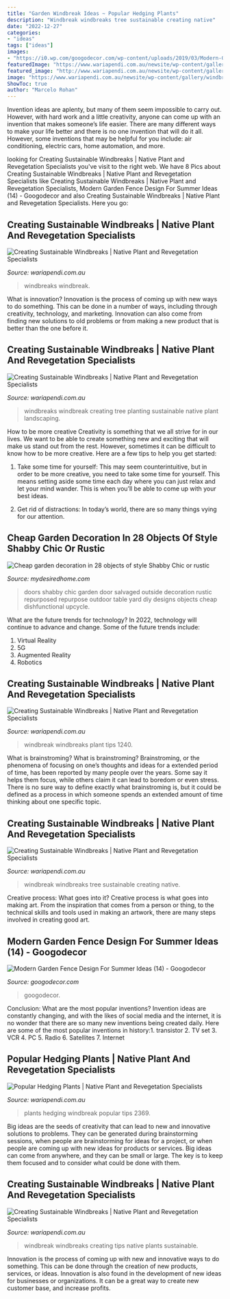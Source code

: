 ```yaml
---
title: "Garden Windbreak Ideas ~ Popular Hedging Plants"
description: "Windbreak windbreaks tree sustainable creating native"
date: "2022-12-27"
categories:
- "ideas"
tags: ["ideas"]
images:
- "https://i0.wp.com/googodecor.com/wp-content/uploads/2019/03/Modern-Garden-Fence-Design-For-Summer-Ideas-14.jpg?fit=1200%2C2131&amp;ssl=1"
featuredImage: "https://www.wariapendi.com.au/newsite/wp-content/gallery/windbreak-gallery/Windbreak-0868.jpg"
featured_image: "http://www.wariapendi.com.au/newsite/wp-content/gallery/windbreak-gallery/Windbreak-3936.jpg"
image: "https://www.wariapendi.com.au/newsite/wp-content/gallery/windbreak-gallery/Windbreak-0868.jpg"
ShowToc: true
author: "Marcelo Rohan"
---
```



Invention ideas are aplenty, but many of them seem impossible to carry out. However, with hard work and a little creativity, anyone can come up with an invention that makes someone’s life easier. There are many different ways to make your life better and there is no one invention that will do it all. However, some inventions that may be helpful for you include: air conditioning, electric cars, home automation, and more.

	

		
looking for Creating Sustainable Windbreaks | Native Plant and Revegetation Specialists you've visit to the right web. We have 8 Pics about Creating Sustainable Windbreaks | Native Plant and Revegetation Specialists like Creating Sustainable Windbreaks | Native Plant and Revegetation Specialists, Modern Garden Fence Design For Summer Ideas (14) - Googodecor and also Creating Sustainable Windbreaks | Native Plant and Revegetation Specialists. Here you go:
		
    
## Creating Sustainable Windbreaks | Native Plant And Revegetation Specialists

<img loading=lazy src="http://www.wariapendi.com.au/newsite/wp-content/gallery/windbreak-gallery/Windbreak-3769.jpg" onerror="this.onerror=null;this.src='https://tse2.mm.bing.net/th?id=OIP.Jalu_az6FeFLeLW--4GCWgHaFC&amp;pid=15.1';" alt="Creating Sustainable Windbreaks | Native Plant and Revegetation Specialists">

_Source: wariapendi.com.au_

>windbreaks windbreak. 

	

What is innovation?
Innovation is the process of coming up with new ways to do something. This can be done in a number of ways, including through creativity, technology, and marketing. Innovation can also come from finding new solutions to old problems or from making a new product that is better than the one before it.

    
## Creating Sustainable Windbreaks | Native Plant And Revegetation Specialists

<img loading=lazy src="http://www.wariapendi.com.au/newsite/wp-content/gallery/windbreak-gallery/Windbreak-5027.jpg" onerror="this.onerror=null;this.src='https://tse1.mm.bing.net/th?id=OIP.IGIQXBFNtORrXNu_U9PFCQHaEc&amp;pid=15.1';" alt="Creating Sustainable Windbreaks | Native Plant and Revegetation Specialists">

_Source: wariapendi.com.au_

>windbreaks windbreak creating tree planting sustainable native plant landscaping. 

	

How to be more creative
Creativity is something that we all strive for in our lives. We want to be able to create something new and exciting that will make us stand out from the rest. However, sometimes it can be difficult to know how to be more creative. Here are a few tips to help you get started:
1. Take some time for yourself: This may seem counterintuitive, but in order to be more creative, you need to take some time for yourself. This means setting aside some time each day where you can just relax and let your mind wander. This is when you’ll be able to come up with your best ideas.

2. Get rid of distractions: In today’s world, there are so many things vying for our attention.

    
## Cheap Garden Decoration In 28 Objects Of Style Shabby Chic Or Rustic

<img loading=lazy src="https://i2.wp.com/mydesiredhome.com/wp-content/uploads/2017/03/Shabby-Chic-garden-decoration-7.jpg?resize=750%2C953" onerror="this.onerror=null;this.src='https://tse2.mm.bing.net/th?id=OIP.C426p3Iz2Hl7Rue4SOu86wHaJa&amp;pid=15.1';" alt="Cheap garden decoration in 28 objects of style Shabby Chic or rustic">

_Source: mydesiredhome.com_

>doors shabby chic garden door salvaged outside decoration rustic repurposed repurpose outdoor table yard diy designs objects cheap dishfunctional upcycle. 

	

What are the future trends for technology?
In 2022, technology will continue to advance and change. Some of the future trends include: 
1. Virtual Reality 
2. 5G 
3. Augmented Reality 
4. Robotics 

    
## Creating Sustainable Windbreaks | Native Plant And Revegetation Specialists

<img loading=lazy src="https://www.wariapendi.com.au/newsite/wp-content/gallery/windbreak-gallery/Windbreak-1240.jpg" onerror="this.onerror=null;this.src='https://tse4.mm.bing.net/th?id=OIP.RpfofJESN3eGy91915AzUQHaFC&amp;pid=15.1';" alt="Creating Sustainable Windbreaks | Native Plant and Revegetation Specialists">

_Source: wariapendi.com.au_

>windbreak windbreaks plant tips 1240. 

	

What is brainstroming?
What is brainstroming? Brainstroming, or the phenomena of focusing on one’s thoughts and ideas for a extended period of time, has been reported by many people over the years. Some say it helps them focus, while others claim it can lead to boredom or even stress. There is no sure way to define exactly what brainstroming is, but it could be defined as a process in which someone spends an extended amount of time thinking about one specific topic.

    
## Creating Sustainable Windbreaks | Native Plant And Revegetation Specialists

<img loading=lazy src="http://www.wariapendi.com.au/newsite/wp-content/gallery/windbreak-gallery/Windbreak-3936.jpg" onerror="this.onerror=null;this.src='https://tse2.mm.bing.net/th?id=OIP.0YxQdAxDvNNG9kseHK4O_AHaFC&amp;pid=15.1';" alt="Creating Sustainable Windbreaks | Native Plant and Revegetation Specialists">

_Source: wariapendi.com.au_

>windbreak windbreaks tree sustainable creating native. 

	

Creative process: What goes into it?
Creative process is what goes into making art. From the inspiration that comes from a person or thing, to the technical skills and tools used in making an artwork, there are many steps involved in creating good art.

    
## Modern Garden Fence Design For Summer Ideas (14) - Googodecor

<img loading=lazy src="https://i0.wp.com/googodecor.com/wp-content/uploads/2019/03/Modern-Garden-Fence-Design-For-Summer-Ideas-14.jpg?fit=1200%2C2131&amp;ssl=1" onerror="this.onerror=null;this.src='https://tse2.mm.bing.net/th?id=OIP.j_i0dsJdUYEd7I2JlESG8AHaNJ&amp;pid=15.1';" alt="Modern Garden Fence Design For Summer Ideas (14) - Googodecor">

_Source: googodecor.com_

>googodecor. 

	

Conclusion: What are the most popular inventions?
Invention ideas are constantly changing, and with the likes of social media and the internet, it is no wonder that there are so many new inventions being created daily. Here are some of the most popular inventions in history:1. transistor 2. TV set 3. VCR 4. PC 5. Radio 6. Satellites 7. Internet 
    
## Popular Hedging Plants | Native Plant And Revegetation Specialists

<img loading=lazy src="http://www.wariapendi.com.au/newsite/wp-content/gallery/windbreak-gallery/Windbreak-2369.jpg" onerror="this.onerror=null;this.src='https://tse2.mm.bing.net/th?id=OIP.ERcGaICHymVNCB5Z6pqJXgHaFo&amp;pid=15.1';" alt="Popular Hedging Plants | Native Plant and Revegetation Specialists">

_Source: wariapendi.com.au_

>plants hedging windbreak popular tips 2369. 

	

Big ideas are the seeds of creativity that can lead to new and innovative solutions to problems. They can be generated during brainstorming sessions, when people are brainstorming for ideas for a project, or when people are coming up with new ideas for products or services. Big ideas can come from anywhere, and they can be small or large. The key is to keep them focused and to consider what could be done with them.

    
## Creating Sustainable Windbreaks | Native Plant And Revegetation Specialists

<img loading=lazy src="https://www.wariapendi.com.au/newsite/wp-content/gallery/windbreak-gallery/Windbreak-0868.jpg" onerror="this.onerror=null;this.src='https://tse1.mm.bing.net/th?id=OIP.gdK-qaFAL3Y6iDeSV2IkeQHaFC&amp;pid=15.1';" alt="Creating Sustainable Windbreaks | Native Plant and Revegetation Specialists">

_Source: wariapendi.com.au_

>windbreak windbreaks creating tips native plants sustainable. 

	

Innovation is the process of coming up with new and innovative ways to do something. This can be done through the creation of new products, services, or ideas. Innovation is also found in the development of new ideas for businesses or organizations. It can be a great way to create new customer base, and increase profits.

